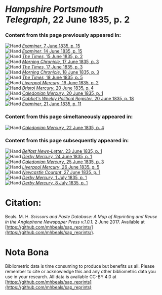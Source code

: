 # *Hampshire Portsmouth Telegraph*, 22 June 1835, p. 2  
  
### Content from this page previously appeared in:  
![Hand](http://scissorsandpaste.net/wp-content/uploads/2017/06/smallhandpointer.png) [*Examiner*, 7 June 1835, p. 15](https://mhbeals.github.io/sap_html/Examiner/Examiner-7-June-1835-p-15)  
![Hand](http://scissorsandpaste.net/wp-content/uploads/2017/06/smallhandpointer.png) [*Examiner*, 14 June 1835, p. 15](https://mhbeals.github.io/sap_html/Examiner/Examiner-14-June-1835-p-15)  
![Hand](http://scissorsandpaste.net/wp-content/uploads/2017/06/smallhandpointer.png) [*The Times*, 15 June 1835, p. 2](https://mhbeals.github.io/sap_html/The-Times/The-Times-15-June-1835-p-2)  
![Hand](http://scissorsandpaste.net/wp-content/uploads/2017/06/smallhandpointer.png) [*Morning Chronicle*, 17 June 1835, p. 3](https://mhbeals.github.io/sap_html/Morning-Chronicle/Morning-Chronicle-17-June-1835-p-3)  
![Hand](http://scissorsandpaste.net/wp-content/uploads/2017/06/smallhandpointer.png) [*The Times*, 17 June 1835, p. 3](https://mhbeals.github.io/sap_html/The-Times/The-Times-17-June-1835-p-3)  
![Hand](http://scissorsandpaste.net/wp-content/uploads/2017/06/smallhandpointer.png) [*Morning Chronicle*, 18 June 1835, p. 3](https://mhbeals.github.io/sap_html/Morning-Chronicle/Morning-Chronicle-18-June-1835-p-3)  
![Hand](http://scissorsandpaste.net/wp-content/uploads/2017/06/smallhandpointer.png) [*The Times*, 18 June 1835, p. 5](https://mhbeals.github.io/sap_html/The-Times/The-Times-18-June-1835-p-5)  
![Hand](http://scissorsandpaste.net/wp-content/uploads/2017/06/smallhandpointer.png) [*Liverpool Mercury*, 19 June 1835, p. 2](https://mhbeals.github.io/sap_html/Liverpool-Mercury/Liverpool-Mercury-19-June-1835-p-2)  
![Hand](http://scissorsandpaste.net/wp-content/uploads/2017/06/smallhandpointer.png) [*Bristol Mercury*, 20 June 1835, p. 4](https://mhbeals.github.io/sap_html/Bristol-Mercury/Bristol-Mercury-20-June-1835-p-4)  
![Hand](http://scissorsandpaste.net/wp-content/uploads/2017/06/smallhandpointer.png) [*Caledonian Mercury*, 20 June 1835, p. 1](https://mhbeals.github.io/sap_html/Caledonian-Mercury/Caledonian-Mercury-20-June-1835-p-1)  
![Hand](http://scissorsandpaste.net/wp-content/uploads/2017/06/smallhandpointer.png) [*Cobbet's Weekly Political Register*, 20 June 1835, p. 18](https://mhbeals.github.io/sap_html/Cobbet's-Weekly-Political-Register/Cobbet's-Weekly-Political-Register-20-June-1835-p-18)  
![Hand](http://scissorsandpaste.net/wp-content/uploads/2017/06/smallhandpointer.png) [*Examiner*, 21 June 1835, p. 11](https://mhbeals.github.io/sap_html/Examiner/Examiner-21-June-1835-p-11)  
  
### Content from this page simeltaneously appeared in:  
![Hand](http://scissorsandpaste.net/wp-content/uploads/2017/06/smallhandpointer.png) [*Caledonian Mercury*, 22 June 1835, p. 4](https://mhbeals.github.io/sap_html/Caledonian-Mercury/Caledonian-Mercury-22-June-1835-p-4)  
  
### Content from this page subsequently appeared in:  
![Hand](http://scissorsandpaste.net/wp-content/uploads/2017/06/smallhandpointer.png) [*Belfast News-Letter*, 23 June 1835, p. 1](https://mhbeals.github.io/sap_html/Belfast-News-Letter/Belfast-News-Letter-23-June-1835-p-1)  
![Hand](http://scissorsandpaste.net/wp-content/uploads/2017/06/smallhandpointer.png) [*Derby Mercury*, 24 June 1835, p. 1](https://mhbeals.github.io/sap_html/Derby-Mercury/Derby-Mercury-24-June-1835-p-1)  
![Hand](http://scissorsandpaste.net/wp-content/uploads/2017/06/smallhandpointer.png) [*Caledonian Mercury*, 25 June 1835, p. 3](https://mhbeals.github.io/sap_html/Caledonian-Mercury/Caledonian-Mercury-25-June-1835-p-3)  
![Hand](http://scissorsandpaste.net/wp-content/uploads/2017/06/smallhandpointer.png) [*Liverpool Mercury*, 26 June 1835, p. 5](https://mhbeals.github.io/sap_html/Liverpool-Mercury/Liverpool-Mercury-26-June-1835-p-5)  
![Hand](http://scissorsandpaste.net/wp-content/uploads/2017/06/smallhandpointer.png) [*Newcastle Courant*, 27 June 1835, p. 1](https://mhbeals.github.io/sap_html/Newcastle-Courant/Newcastle-Courant-27-June-1835-p-1)  
![Hand](http://scissorsandpaste.net/wp-content/uploads/2017/06/smallhandpointer.png) [*Derby Mercury*, 1 July 1835, p. 1](https://mhbeals.github.io/sap_html/Derby-Mercury/Derby-Mercury-1-July-1835-p-1)  
![Hand](http://scissorsandpaste.net/wp-content/uploads/2017/06/smallhandpointer.png) [*Derby Mercury*, 8 July 1835, p. 1](https://mhbeals.github.io/sap_html/Derby-Mercury/Derby-Mercury-8-July-1835-p-1)  


# Citation: 

Beals. M. H. *Scissors and Paste Database: A Map of Reprinting and Reuse in the Anglophone Newspaper Press v.1.0.1.* 2 June 2017. Available at [https://github.com/mhbeals/sap_reprints/](https://github.com/mhbeals/sap_reprints/). 

# Nota Bona

Bibliometric data is time consuming to produce but benefits us all. Please remember to cite or acknowledge this and any other bibliometric data you use in your research. All data is available CC-BY 4.0 at [https://github.com/mhbeals/sap_reprints](https://github.com/mhbeals/sap_reprints)
